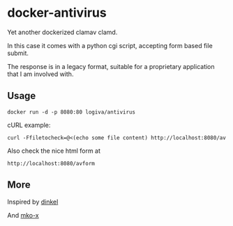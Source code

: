 # docker-antivirus

Yet another dockerized clamav clamd.

In this case it comes with a python cgi script, accepting form based file submit.

The response is in a legacy format, suitable for a proprietary application that I am involved with.

## Usage

    docker run -d -p 8080:80 logiva/antivirus

cURL example:

    curl -Ffiletocheck=@<(echo some file content) http://localhost:8080/av 

Also check the nice html form at 

    http://localhost:8080/avform

## More

Inspired by [dinkel](https://github.com/dinkel)

And [mko-x](https://github.com/mko-x)

